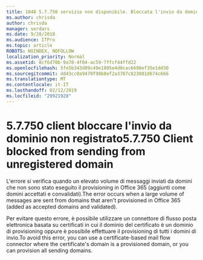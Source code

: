 ```yaml
---
title: 1048 5.7.750 servizio non disponibile. Bloccata l'invio da domini annullare la registrazione client
ms.author: chrisda
author: chrisda
manager: serdars
ms.date: 9/28/2018
ms.audience: ITPro
ms.topic: article
ROBOTS: NOINDEX, NOFOLLOW
localization_priority: Normal
ms.assetid: 8cf6d70b-9a78-4f04-ac59-7ffcf44ffd22
ms.openlocfilehash: 5fe5b343d89c49e1805e4d0cac6698ef35e1dd30
ms.sourcegitcommit: dd43cc0a9470f98b8ef2a3787c823801d674c666
ms.translationtype: MT
ms.contentlocale: it-IT
ms.lasthandoff: 02/12/2019
ms.locfileid: "29921928"
---
```

# <a name="57750-client-blocked-from-sending-from-unregistered-domain"></a><span data-ttu-id="d3552-103">5.7.750 client bloccare l'invio da dominio non registrato</span><span class="sxs-lookup"><span data-stu-id="d3552-103">5.7.750 Client blocked from sending from unregistered domain</span></span>

<span data-ttu-id="d3552-104">L'errore si verifica quando un elevato volume di messaggi inviati da domini che non sono stato eseguito il provisioning in Office 365 (aggiunti come domini accettati e convalidati).</span><span class="sxs-lookup"><span data-stu-id="d3552-104">The error occurs when a large volume of messages are sent from domains that aren't provisioned in Office 365 (added as accepted domains and validated).</span></span>
  
<span data-ttu-id="d3552-105">Per evitare questo errore, è possibile utilizzare un connettore di flusso posta elettronica basata su certificati in cui il dominio del certificato è un dominio di provisioning oppure è possibile effettuare il provisioning di tutti i domini di invio.</span><span class="sxs-lookup"><span data-stu-id="d3552-105">To avoid this error, you can use a certificate-based mail flow connector where the certificate's domain is a provisioned domain, or you can provision all sending domains.</span></span>
  

